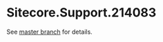 # Sitecore.Support.214083

See [master branch](https://github.com/sitecoresupport/Sitecore.Support.214083) for details.